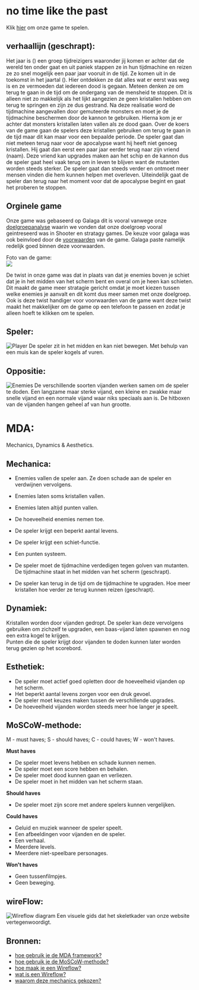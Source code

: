 # no time like the past

Klik [hier](./game/) om onze game te spelen.

## verhaallijn (geschrapt):                
Het jaar is () een groep tijdreizigers waaronder jij komen er achter dat de wereld ten onder gaat en uit paniek stappen ze in hun tijdmachine en reizen ze zo snel mogelijk een paar jaar vooruit in de tijd. Ze komen uit in de toekomst in het jaartal (). Hier ontdekken ze dat alles wat er eerst was weg is en ze vermoeden dat iedereen dood is gegaan. Meteen denken ze om terug te gaan in de tijd om de ondergang van de mensheid te stoppen. Dit is alleen niet zo makkelijk als het lijkt aangezien ze geen kristallen hebben om terug te springen en zijn ze dus gestrand. Na deze realisatie word de tijdmachine aangevallen door gemuteerde monsters en moet je de tijdmachine beschermen door de kannon te gebruiken. Hierna kom je er achter dat monsters kristallen laten vallen als ze dood gaan. Over de koers van de game gaan de spelers deze kristallen gebruiken om terug te gaan in de tijd maar dit kan maar voor een bepaalde periode. De speler gaat dan niet meteen terug naar voor de apocalypse want hij heeft niet genoeg kristallen. Hij gaat dan eerst een paar jaar eerder terug naar zijn vriend (naam). Deze vriend kan upgrades maken aan het schip en de kannon dus de speler gaat heel vaak terug om in leven te blijven want de mutanten worden steeds sterker. De speler gaat dan steeds verder en ontmoet meer mensen vinden die hem kunnen helpen met overleven. Uiteindelijk gaat de speler dan terug naar het moment voor dat de apocalypse begint en gaat het proberen te stoppen.     

## Orginele game
Onze game was gebaseerd op Galaga dit is vooral vanwege onze [doelgroepanalyse](https://propedeuse-gd.dev.hihva.nl/2022-2023/blok-2/BOVERHM1_derksd_Blok_2/doelgroep%20analyse/) waarin we vonden dat onze doelgroep vooral geintreseerd was in Shooter en stratagy games. De keuze voor galaga was ook beinvloed door de [voorwaarden](https://propedeuse-gd.dev.hihva.nl/2022-2023/blok-2/BOVERHM1_derksd_Blok_2/bewijs/opdracht/) van de game. Galaga paste namelijk redelijk goed binnen deze voorwaarden.

Foto van de game:  
![](https://cdn.discordapp.com/attachments/648919906427076638/1065714796361687091/220px-Galaga.png)

De twist in onze game was dat in plaats van dat je enemies boven je schiet dat je in het midden van het scherm bent en overal om je heen kan schieten. Dit maakt de game meer stratagie gericht omdat je moet kiezen tussen welke enemies je aanvalt en dit komt dus meer samen met onze doelgroep. Ook is deze twist handiger voor voorwaarden van de game want deze twist maakt het makkelijker om de game op een telefoon te passen en zodat je alleen hoeft te klikken om te spelen. 

## Speler:  
![Player](https://cdn.discordapp.com/attachments/1042023788881133631/1063810224860958841/image-8.png)
De speler zit in het midden en kan niet bewegen. Met behulp van een muis kan de speler kogels af vuren.       

## Oppositie:
![Enemies](https://cdn.discordapp.com/attachments/1042023788881133631/1063810224651247626/image-9.png)
De verschillende soorten vijanden werken samen om de speler te doden. Een langzame maar sterke vijand, een kleine en zwakke maar snelle vijand en een normale vijand waar niks speciaals aan is.  De hitboxen van de vijanden hangen geheel af van hun grootte.     

# MDA: 
Mechanics, Dynamics & Aesthetics.  

## Mechanica:  

- Enemies vallen de speler aan. Ze doen schade aan de speler en verdwijnen vervolgens.      
- Enemies laten soms kristallen vallen.    
- Enemies laten altijd punten vallen.  
- De hoeveelheid enemies nemen toe.  
- De speler krijgt een beperkt aantal levens.  
- De speler krijgt een schiet-functie.  
- Een punten systeem.                 

- De speler moet de tijdmachine verdedigen tegen golven van mutanten. De tijdmachine staat in het midden van het scherm (geschrapt).    
- De speler kan terug in de tijd om de tijdmachine te upgraden. Hoe meer kristallen hoe verder ze terug kunnen reizen (geschrapt).                
   
## Dynamiek:            
Kristallen worden door vijanden gedropt. De speler kan deze vervolgens gebruiken om zichzelf te upgraden, een baas-vijand laten spawnen en nog een extra kogel te krijgen.    
Punten die de speler krijgt door vijanden te doden kunnen later worden terug gezien op het scorebord.          

## Esthetiek:  
- De speler moet actief goed opletten door de hoeveelheid vijanden op het scherm.          
- Het beperkt aantal levens zorgen voor een druk gevoel.          
- De speler moet keuzes maken tussen de verschillende upgrades.    
- De hoeveelheid vijanden worden steeds meer hoe langer je speelt.       

## MoSCoW-methode: 
M - must haves; S - should haves; C - could haves; W - won't haves.

**Must haves**
- De speler moet levens hebben en schade kunnen nemen.    
- De speler moet een score hebben en behalen.      
- De speler moet dood kunnen gaan en verliezen.     
- De speler moet in het midden van het scherm staan.      

**Should haves**
- De speler moet zijn score met andere spelers kunnen vergelijken.        

**Could haves**
- Geluid en muziek wanneer de speler speelt.               
- Een afbeeldingen voor vijanden en de speler.         
- Een verhaal.  
- Meerdere levels.
- Meerdere niet-speelbare personages.  

**Won't haves**                
- Geen tussenfilmpjes.        
- Geen beweging.          

## wireFlow:  
![Wireflow diagram](https://cdn.discordapp.com/attachments/1042023788881133631/1063820206062964776/image-10.png)
Een visuele gids dat het skeletkader van onze website vertegenwoordigt.   

## Bronnen:  
- [hoe gebruik je de MDA framework?](http://gangles.ca/2009/08/21/mda/)
- [hoe gebruik je de MoSCoW-methode?](https://nl.wikipedia.org/wiki/MoSCoW-methode)
- [hoe maak je een Wireflow?](https://www.nngroup.com/articles/wireflows/)
- [wat is een Wireflow?](https://en.wikipedia.org/wiki/Website_wireframe) 
- [waarom deze mechanics gekozen?](https://boardgamedesignlab.com/design-theory/)


